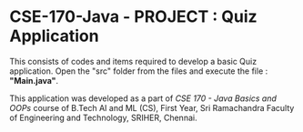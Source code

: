 # CSE-170-Java - PROJECT : Quiz Application

This consists of codes and items required to develop a basic Quiz application.
Open the "src" folder from the files and execute the file : **"Main.java"**.

This application was developed as a part of *CSE 170 - Java Basics and OOPs* course of B.Tech AI and ML (CS), First Year, Sri Ramachandra Faculty of Engineering and Technology, SRIHER, Chennai.
